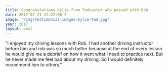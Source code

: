 ```yaml
---
title: Congratulations Kylie from Tadcaster who passed with Rob
date: 2017-02-21 12:22:00 Z
image: "/img/testimonial-images/kylie-tad.jpg"
year: 2017
layout: post
---
```


"I enjoyed my driving lessons with Rob. I had another driving instructor before him and rob was so much better because at the end of every lesson he would give me a debrief on how it went what I need to practice next. But he never made me feel bad about my driving. So I would definitely recommend him to others."
